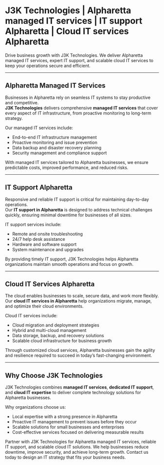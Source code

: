 # J3K Technologies | Alpharetta managed IT services | IT support Alpharetta | Cloud IT services Alpharetta

Drive business growth with J3K Technologies. We deliver Alpharetta managed IT services, expert IT support, and scalable cloud IT services to keep your operations secure and efficient.

---

## Alpharetta Managed IT Services

Businesses in Alpharetta rely on seamless IT systems to stay productive and competitive.  
**J3K Technologies** delivers comprehensive **managed IT services** that cover every aspect of IT infrastructure, from proactive monitoring to long-term strategy.  

Our managed IT services include:  
- End-to-end IT infrastructure management  
- Proactive monitoring and issue prevention  
- Data backup and disaster recovery planning  
- Security management and compliance support  

With managed IT services tailored to Alpharetta businesses, we ensure predictable costs, improved performance, and reduced risks.

---

## IT Support Alpharetta

Responsive and reliable IT support is critical for maintaining day-to-day operations.  
Our **IT support in Alpharetta** is designed to address technical challenges quickly, ensuring minimal downtime for businesses of all sizes.  

IT support services include:  
- Remote and onsite troubleshooting  
- 24/7 help desk assistance  
- Hardware and software support  
- System maintenance and upgrades  

By providing timely IT support, J3K Technologies helps Alpharetta organizations maintain smooth operations and focus on growth.

---

## Cloud IT Services Alpharetta

The cloud enables businesses to scale, secure data, and work more flexibly.  
Our **cloud IT services in Alpharetta** help organizations migrate, manage, and optimize their cloud environments.  

Cloud IT services include:  
- Cloud migration and deployment strategies  
- Hybrid and multi-cloud management  
- Data storage, backup, and recovery solutions  
- Scalable cloud infrastructure for business growth  

Through customized cloud services, Alpharetta businesses gain the agility and resilience required to succeed in today’s fast-changing environment.

---

## Why Choose J3K Technologies

J3K Technologies combines **managed IT services**, **dedicated IT support**, and **cloud IT expertise** to deliver complete technology solutions for Alpharetta businesses.  

Why organizations choose us:  
- Local expertise with a strong presence in Alpharetta  
- Proactive IT management to prevent issues before they occur  
- Scalable solutions for small businesses and enterprises  
- Cost-effective services focused on delivering measurable results

Partner with J3K Technologies for Alpharetta managed IT services, reliable IT support, and scalable cloud IT solutions. We help businesses reduce downtime, improve security, and achieve long-term growth. Contact us today to design an IT strategy that fits your business needs.
